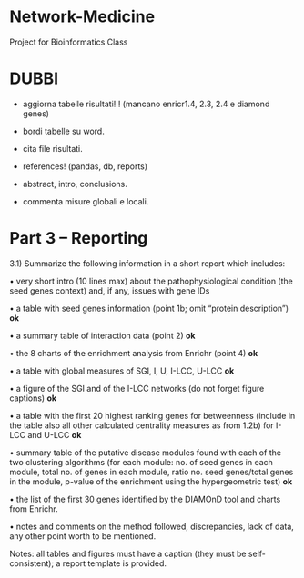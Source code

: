 # Network-Medicine
Project for Bioinformatics Class


# DUBBI

* aggiorna tabelle risultati!!! (mancano enricr1.4, 2.3, 2.4 e diamond genes)

* bordi tabelle su word.

* cita file risultati.

* references! (pandas, db, reports)

* abstract, intro, conclusions.

* commenta misure globali e locali.



# Part 3 – Reporting

3.1) Summarize the following information in a short report which includes:

• very short intro (10 lines max) about the pathophysiological condition (the seed genes context) and, if any, issues with gene IDs 

• a table with seed genes information (point 1b; omit “protein description”) <b>ok</b> 

• a summary table of interaction data (point 2) <b>ok</b> 
 
• the 8 charts of the enrichment analysis from Enrichr (point 4) <b>ok</b> 

• a table with global measures of SGI, I, U, I-LCC, U-LCC <b>ok</b> 

• a figure of the SGI and of the I-LCC networks (do not forget figure captions) <b>ok</b> 

• a table with the first 20 highest ranking genes for betweenness (include in the table
also all other calculated centrality measures as from 1.2b) for I-LCC and U-LCC <b>ok</b> 

• summary table of the putative disease modules found with each of the two clustering algorithms (for each module: no. of seed genes in each module, total no. of genes in each module, ratio no. seed genes/total genes in the module, p-value of the
enrichment using the hypergeometric test) <b>ok</b> 

• the list of the first 30 genes identified by the DIAMOnD tool and charts from Enrichr.

• notes and comments on the method followed, discrepancies, lack of data, any other
point worth to be mentioned.

Notes: all tables and figures must have a caption (they must be self-consistent); a report template is provided.
